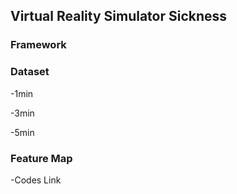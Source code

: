 ## Virtual Reality Simulator Sickness

### Framework


### Dataset

-1min

-3min

-5min


### Feature Map

-Codes Link




